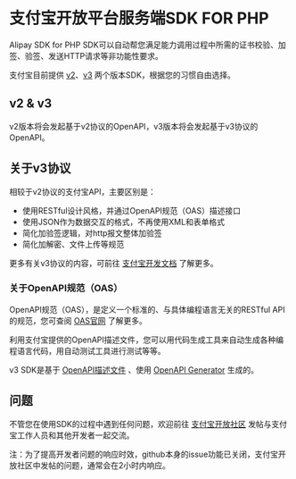 # 支付宝开放平台服务端SDK FOR PHP

Alipay SDK for PHP SDK可以自动帮您满足能力调用过程中所需的证书校验、加签、验签、发送HTTP请求等非功能性要求。

支付宝目前提供 [v2](v2/README.md)、[v3](v3/README.md) 两个版本SDK，根据您的习惯自由选择。

## v2 & v3

v2版本将会发起基于v2协议的OpenAPI，v3版本将会发起基于v3协议的OpenAPI。

## 关于v3协议

相较于v2协议的支付宝API，主要区别是：
- 使用RESTful设计风格，并通过OpenAPI规范（OAS）描述接口
- 使用JSON作为数据交互的格式，不再使用XML和表单格式
- 简化加验签逻辑，对http报文整体加验签
- 简化加解密、文件上传等规范

更多有关v3协议的内容，可前往 [支付宝开发文档](https://opendocs.alipay.com/open-v3/054kaq) 了解更多。

### 关于OpenAPI规范（OAS）

OpenAPI规范（OAS），是定义一个标准的、与具体编程语言无关的RESTful API的规范，您可查阅 [OAS官网](https://www.openapis.org) 了解更多。

利用支付宝提供的OpenAPI描述文件，您可以用代码生成工具来自动生成各种编程语言代码，用自动测试工具进行测试等等。

v3 SDK是基于 [OpenAPI描述文件](v3/api/openapi.yaml) 、使用 [OpenAPI Generator](https://openapi-generator.tech) 生成的。

## 问题

不管您在使用SDK的过程中遇到任何问题，欢迎前往 [支付宝开放社区](https://forum.alipay.com/mini-app/channel/1100001) 发帖与支付宝工作人员和其他开发者一起交流。

注：为了提高开发者问题的响应时效，github本身的issue功能已关闭，支付宝开放社区中发帖的问题，通常会在2小时内响应。
